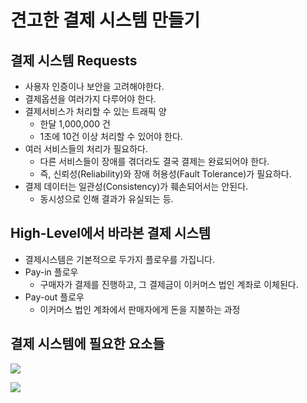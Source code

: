 # 견고한 결제 시스템 만들기
## 결제 시스템 Requests
- 사용자 인증이나 보안을 고려해야한다.
- 결제옵션을 여러가지 다루어야 한다.
- 결제서비스가 처리할 수 있는 트래픽 양
	- 한달 1,000,000 건
	- 1초에 10건 이상 처리할 수 있어야 한다.
- 여러 서비스들의 처리가 필요하다.
	- 다른 서비스들이 장애를 겪더라도 결국 결제는 완료되어야 한다.
	- 즉, 신뢰성(Reliability)와 장애 허용성(Fault Tolerance)가 필요하다.
- 결제 데이터는 일관성(Consistency)가 훼손되어서는 안된다.
	- 동시성으로 인해 결과가 유실되는 등.

## High-Level에서 바라본 결제 시스템
- 결제시스템은 기본적으로 두가지 플로우를 가집니다.
- Pay-in 플로우
	- 구매자가 결제를 진행하고, 그 결제금이 이커머스 법인 계좌로 이체된다.
- Pay-out 플로우
	- 이커머스 법인 계좌에서 판매자에게 돈을 지불하는 과정

## 결제 시스템에 필요한 요소들
![](https://private-user-images.githubusercontent.com/103120173/324243195-67f911ab-afda-4480-8bb9-ddf492bb55cf.png?jwt=eyJhbGciOiJIUzI1NiIsInR5cCI6IkpXVCJ9.eyJpc3MiOiJnaXRodWIuY29tIiwiYXVkIjoicmF3LmdpdGh1YnVzZXJjb250ZW50LmNvbSIsImtleSI6ImtleTUiLCJleHAiOjE3MTM2OTgzMDYsIm5iZiI6MTcxMzY5ODAwNiwicGF0aCI6Ii8xMDMxMjAxNzMvMzI0MjQzMTk1LTY3ZjkxMWFiLWFmZGEtNDQ4MC04YmI5LWRkZjQ5MmJiNTVjZi5wbmc_WC1BbXotQWxnb3JpdGhtPUFXUzQtSE1BQy1TSEEyNTYmWC1BbXotQ3JlZGVudGlhbD1BS0lBVkNPRFlMU0E1M1BRSzRaQSUyRjIwMjQwNDIxJTJGdXMtZWFzdC0xJTJGczMlMkZhd3M0X3JlcXVlc3QmWC1BbXotRGF0ZT0yMDI0MDQyMVQxMTEzMjZaJlgtQW16LUV4cGlyZXM9MzAwJlgtQW16LVNpZ25hdHVyZT0zNTAyYmVhNzg2YWYzNDhlMDg3MjUwMTM5Mzg5ZjIzOTFlYjVmN2MzZGM5ODBiNTZiZDgyOWRiN2M0OTYwMGMzJlgtQW16LVNpZ25lZEhlYWRlcnM9aG9zdCZhY3Rvcl9pZD0wJmtleV9pZD0wJnJlcG9faWQ9MCJ9.OLM6qrP-lr7ffasGeyZtZpazXOyDMt2QVS00iqTyKko)

![](https://private-user-images.githubusercontent.com/103120173/324243428-321eb4c6-1da0-4719-8347-1c8521355c5b.png?jwt=eyJhbGciOiJIUzI1NiIsInR5cCI6IkpXVCJ9.eyJpc3MiOiJnaXRodWIuY29tIiwiYXVkIjoicmF3LmdpdGh1YnVzZXJjb250ZW50LmNvbSIsImtleSI6ImtleTUiLCJleHAiOjE3MTM2OTg1NjUsIm5iZiI6MTcxMzY5ODI2NSwicGF0aCI6Ii8xMDMxMjAxNzMvMzI0MjQzNDI4LTMyMWViNGM2LTFkYTAtNDcxOS04MzQ3LTFjODUyMTM1NWM1Yi5wbmc_WC1BbXotQWxnb3JpdGhtPUFXUzQtSE1BQy1TSEEyNTYmWC1BbXotQ3JlZGVudGlhbD1BS0lBVkNPRFlMU0E1M1BRSzRaQSUyRjIwMjQwNDIxJTJGdXMtZWFzdC0xJTJGczMlMkZhd3M0X3JlcXVlc3QmWC1BbXotRGF0ZT0yMDI0MDQyMVQxMTE3NDVaJlgtQW16LUV4cGlyZXM9MzAwJlgtQW16LVNpZ25hdHVyZT02YzMyYTZkODAxYmZmYzE2NWY0MTQ3MWJhOGZiNWYyODg1OWI5ODIwM2NlMzYxMTQ1MzkwYmNlNzMxYzBjMzkyJlgtQW16LVNpZ25lZEhlYWRlcnM9aG9zdCZhY3Rvcl9pZD0wJmtleV9pZD0wJnJlcG9faWQ9MCJ9.yENdRSDm0Ss0Tm2DzWGasK91vadstPztmIEvzFrTRJ0)

